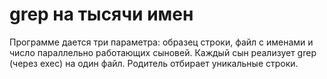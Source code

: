 # grep на тысячи имен

Программе дается три параметра: образец строки, файл с именами и число параллельно работающих сыновей.
Каждый сын реализует grep (через exec) на один файл. 
Родитель отбирает уникальные строки.
